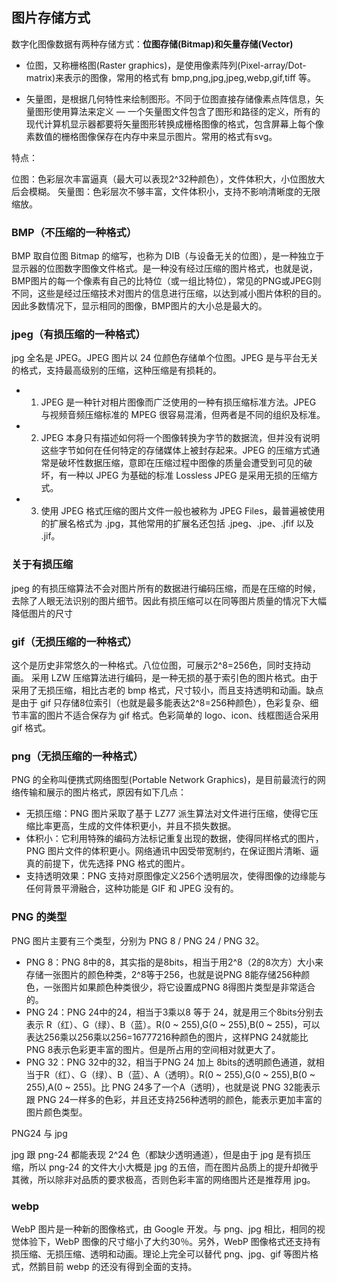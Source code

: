 ## 图片存储方式
数字化图像数据有两种存储方式：**位图存储(Bitmap)**和**矢量存储(Vector)**

- 位图，又称栅格图(Raster graphics)，是使用像素阵列(Pixel-array/Dot-matrix)来表示的图像，常用的格式有 bmp,png,jpg,jpeg,webp,gif,tiff 等。

- 矢量图，是根据几何特性来绘制图形。不同于位图直接存储像素点阵信息，矢量图形使用算法来定义 — 一个矢量图文件包含了图形和路径的定义，所有的现代计算机显示器都要将矢量图形转换成栅格图像的格式，包含屏幕上每个像素数值的栅格图像保存在内存中来显示图片。常用的格式有svg。

特点：

位图：色彩层次丰富逼真（最大可以表现2^32种颜色），文件体积大，小位图放大后会模糊。
矢量图：色彩层次不够丰富，文件体积小，支持不影响清晰度的无限缩放。

### BMP（不压缩的一种格式）

BMP 取自位图 Bitmap 的缩写，也称为 DIB（与设备无关的位图），是一种独立于显示器的位图数字图像文件格式。是一种没有经过压缩的图片格式，也就是说，BMP图片的每一个像素有自己的比特位（或一组比特位），常见的PNG或JPEG则不同，这些是经过压缩技术对图片的信息进行压缩，以达到减小图片体积的目的。因此多数情况下，显示相同的图像，BMP图片的大小总是最大的。

### jpeg（有损压缩的一种格式）
jpg 全名是 JPEG。JPEG 图片以 24 位颜色存储单个位图。JPEG 是与平台无关的格式，支持最高级别的压缩，这种压缩是有损耗的。

- 1. JPEG 是一种针对相片图像而广泛使用的一种有损压缩标准方法。JPEG 与视频音频压缩标准的 MPEG 很容易混淆，但两者是不同的组织及标准。
- 2. JPEG 本身只有描述如何将一个图像转换为字节的数据流，但并没有说明这些字节如何在任何特定的存储媒体上被封存起来。JPEG 的压缩方式通常是破坏性数据压缩，意即在压缩过程中图像的质量会遭受到可见的破坏，有一种以 JPEG 为基础的标准 Lossless JPEG 是采用无损的压缩方式。
- 3. 使用 JPEG 格式压缩的图片文件一般也被称为 JPEG Files，最普遍被使用的扩展名格式为 .jpg，其他常用的扩展名还包括 .jpeg、.jpe、.jfif 以及 .jif。


### 关于有损压缩

jpeg 的有损压缩算法不会对图片所有的数据进行编码压缩，而是在压缩的时候，去除了人眼无法识别的图片细节。因此有损压缩可以在同等图片质量的情况下大幅降低图片的尺寸


### gif（无损压缩的一种格式）

这个是历史非常悠久的一种格式。八位位图，可展示2^8=256色，同时支持动画。
采用 LZW 压缩算法进行编码，是一种无损的基于索引色的图片格式。由于采用了无损压缩，相比古老的 bmp 格式，尺寸较小，而且支持透明和动画。缺点是由于 gif 只存储8位索引（也就是最多能表达2^8=256种颜色），色彩复杂、细节丰富的图片不适合保存为 gif 格式。色彩简单的 logo、icon、线框图适合采用 gif 格式。


### png（无损压缩的一种格式）

PNG 的全称叫便携式网络图型(Portable Network Graphics)，是目前最流行的网络传输和展示的图片格式，原因有如下几点：

- 无损压缩：PNG 图片采取了基于 LZ77 派生算法对文件进行压缩，使得它压缩比率更高，生成的文件体积更小，并且不损失数据。
- 体积小：它利用特殊的编码方法标记重复出现的数据，使得同样格式的图片，PNG 图片文件的体积更小。网络通讯中因受带宽制约，在保证图片清晰、逼真的前提下，优先选择 PNG 格式的图片。
- 支持透明效果：PNG 支持对原图像定义256个透明层次，使得图像的边缘能与任何背景平滑融合，这种功能是 GIF 和 JPEG 没有的。

### PNG 的类型

PNG 图片主要有三个类型，分别为 PNG 8 / PNG 24 / PNG 32。

- PNG 8：PNG 8中的8，其实指的是8bits，相当于用2^8（2的8次方）大小来存储一张图片的颜色种类，2^8等于256，也就是说PNG 8能存储256种颜色，一张图片如果颜色种类很少，将它设置成PNG 8得图片类型是非常适合的。
- PNG 24：PNG 24中的24，相当于3乘以8 等于 24，就是用三个8bits分别去表示 R（红）、G（绿）、B（蓝）。R(0 ~ 255),G(0 ~ 255),B(0 ~ 255)，可以表达256乘以256乘以256=16777216种颜色的图片，这样PNG 24就能比PNG 8表示色彩更丰富的图片。但是所占用的空间相对就更大了。
- PNG 32：PNG 32中的32，相当于PNG 24 加上 8bits的透明颜色通道，就相当于R（红）、G（绿）、B（蓝）、A（透明）。R(0 ~ 255),G(0 ~ 255),B(0 ~ 255),A(0 ~ 255)。比 PNG 24多了一个A（透明），也就是说 PNG 32能表示跟 PNG 24一样多的色彩，并且还支持256种透明的颜色，能表示更加丰富的图片颜色类型。

PNG24 与 jpg

jpg 跟 png-24 都能表现 2^24 色（都缺少透明通道），但是由于 jpg 是有损压缩，所以 png-24 的文件大小大概是 jpg 的五倍，而在图片品质上的提升却微乎其微，所以除非对品质的要求极高，否则色彩丰富的网络图片还是推荐用 jpg。

### webp

WebP 图片是一种新的图像格式，由 Google 开发。与 png、jpg 相比，相同的视觉体验下，WebP 图像的尺寸缩小了大约30％。另外，WebP 图像格式还支持有损压缩、无损压缩、透明和动画。理论上完全可以替代 png、jpg、gif 等图片格式，然鹅目前 webp 的还没有得到全面的支持。
